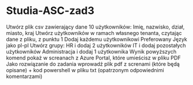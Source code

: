 # Studia-ASC-zad3
Utwórz plik csv zawierający dane 10 użytkowników:
Imię, nazwisko, dział, miasto, kraj 
Utwórz użytkowników w ramach własnego tenanta, czytając dane z pliku, z punktu 1
Dodaj każdemu użytkownikowi Preferowany Język jako pl-pl
Utwórz grupy:
HR i dodaj 2 użytkowników
IT i dodaj pozostałych użytkowników
Administracja i dodaj 1 użytkownika
Wynik powyższych komend pokaż w screanach z Azure Portal, które umieścisz w pliku PDF
Jako rozwiązanie do zadania wprowadź plik pdf z screnami (które będą opisane) + kod powershell w pliku txt (opatrzonym odpowiednimi komentarzami) 
